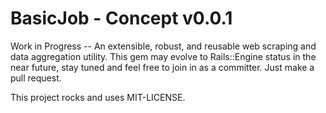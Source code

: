 # BasicJob - Concept v0.0.1

Work in Progress -- An extensible, robust, and reusable web scraping and data aggregation utility. This gem may evolve to Rails::Engine
 status in the near future, stay tuned and feel free to join in as a committer. Just make a pull request.

This project rocks and uses MIT-LICENSE.